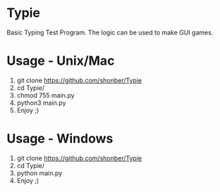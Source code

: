 # Typie
  Basic Typing Test Program. The logic can be used to make GUI games.

# Usage - Unix/Mac
  1) git clone https://github.com/shonber/Typie
  2) cd Typie/
  3) chmod 755 main.py
  4) python3 main.py
  5) Enjoy ;)

# Usage - Windows
  1) git clone https://github.com/shonber/Typie
  2) cd Typie/
  3) python main.py
  5) Enjoy ;)
